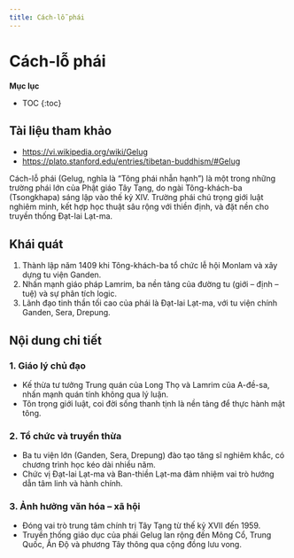 ```yaml
---
title: Cách-lỗ phái
---
```


# Cách-lỗ phái

**Mục lục**

- TOC
{:toc}

## Tài liệu tham khảo

- <https://vi.wikipedia.org/wiki/Gelug>
- <https://plato.stanford.edu/entries/tibetan-buddhism/#Gelug>

Cách-lỗ phái (Gelug, nghĩa là “Tông phái nhẫn hạnh”) là một trong những trường phái lớn của Phật giáo Tây Tạng, do ngài Tông-khách-ba (Tsongkhapa) sáng lập vào thế kỷ XIV. Trường phái chú trọng giới luật nghiêm minh, kết hợp học thuật sâu rộng với thiền định, và đặt nền cho truyền thống Đạt-lai Lạt-ma.

## Khái quát

1. Thành lập năm 1409 khi Tông-khách-ba tổ chức lễ hội Monlam và xây dựng tu viện Ganden.
2. Nhấn mạnh giáo pháp Lamrim, ba nền tảng của đường tu (giới – định – tuệ) và sự phân tích logic.
3. Lãnh đạo tinh thần tối cao của phái là Đạt-lai Lạt-ma, với tu viện chính Ganden, Sera, Drepung.

## Nội dung chi tiết

### 1. Giáo lý chủ đạo
- Kế thừa tư tưởng Trung quán của Long Thọ và Lamrim của A-đề-sa, nhấn mạnh quán tính không qua lý luận.
- Tôn trọng giới luật, coi đời sống thanh tịnh là nền tảng để thực hành mật tông.

### 2. Tổ chức và truyền thừa
- Ba tu viện lớn (Ganden, Sera, Drepung) đào tạo tăng sĩ nghiêm khắc, có chương trình học kéo dài nhiều năm.
- Chức vị Đạt-lai Lạt-ma và Ban-thiền Lạt-ma đảm nhiệm vai trò hướng dẫn tâm linh và hành chính.

### 3. Ảnh hưởng văn hóa – xã hội
- Đóng vai trò trung tâm chính trị Tây Tạng từ thế kỷ XVII đến 1959.
- Truyền thống giáo dục của phái Gelug lan rộng đến Mông Cổ, Trung Quốc, Ấn Độ và phương Tây thông qua cộng đồng lưu vong.
